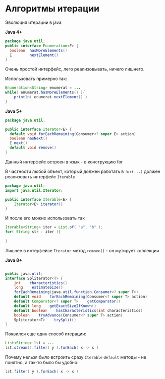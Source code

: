 Алгоритмы итерации
=====================

Эволюция итерации в java

**Java 4+**

```java
package java.util;
public interface Enumeration<E> { 
  boolean  hasMoreElements()
  E        nextElement()
}
```

Очень простой интерфейс, лего реализовывать, ничего лишнего.

Использовать примерно так:

```java
Enumeration<String> enumerat = ...
while( enumerat.hasMoreElements() ){
    println( enumerat.nextElement() )
}
```

**Java 5+**
```java
package java.util;

public interface Iterator<E> {
  default void forEachRemaining(Consumer<? super E> action)
  boolean hasNext()
  E next()
  default void remove()
}
```

Данный интерфейс встроен в язык - в конструкцию for

В частности любой объект, который должен работать в `for(...)` должен реализовать интерфейс `Iterable`
```java
package java.util;
import java.util.Iterator;

public interface Iterable<E> {
    Iterator<E> iterator()
}
```

И после его можно использовать так

```java
Iterable<String> iter = List.of( "a", "b" );
for( String str : iter ){
    
}
```

Лишнее в интерфейсе `Iterator` метод `remove()` - он мутирует коллекции

**Java 8+**

```java

public java.util;
interface Spliterator<T> {
    int    characteristics()
    long    estimateSize()
    forEachRemaining(java.util.function.Consumer<? super T>) 
    default void    forEachRemaining(Consumer<? super T> action)
    default Comparator<? super T>    getComparator()
    default long    getExactSizeIfKnown()
    default boolean    hasCharacteristics(int characteristics)
    boolean    tryAdvance(Consumer<? super T> action)
    Spliterator<T>    trySplit()
}
```

Появился еще один способ итерации:

```java
List<String> lst = ...
lst.stream().filter( y ).forEach( x -> x )
```

Почему нельзя было встроить сразу `Iterable` `default` методы - не понятно, а так-то было бы удобно:

```java
lst.filter( y ).forEach( x -> x )
```

